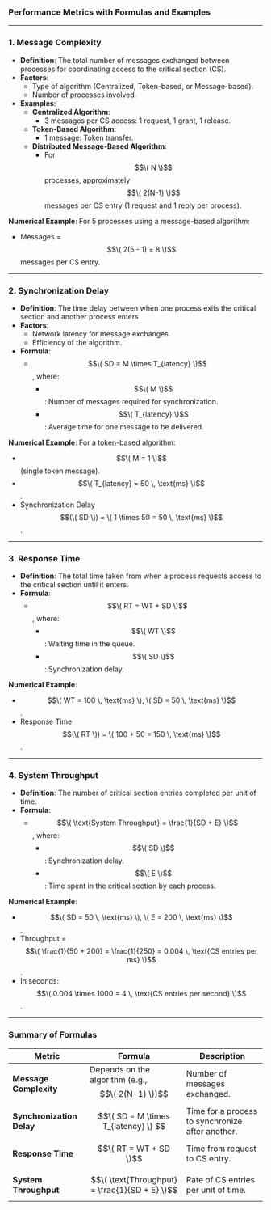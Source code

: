 ### **Performance Metrics with Formulas and Examples**

---

### **1. Message Complexity**
- **Definition**: The total number of messages exchanged between processes for coordinating access to the critical section (CS).
- **Factors**:
   - Type of algorithm (Centralized, Token-based, or Message-based).
   - Number of processes involved.
- **Examples**:
   - **Centralized Algorithm**: 
     - 3 messages per CS access: 1 request, 1 grant, 1 release.
   - **Token-Based Algorithm**:
     - 1 message: Token transfer.
   - **Distributed Message-Based Algorithm**:
     - For $$\( N \)$$ processes, approximately $$\( 2(N-1) \)$$ messages per CS entry (1 request and 1 reply per process).

**Numerical Example**:
For 5 processes using a message-based algorithm:
- Messages = $$\( 2(5 - 1) = 8 \)$$ messages per CS entry.

---

### **2. Synchronization Delay**
- **Definition**: The time delay between when one process exits the critical section and another process enters.
- **Factors**:
   - Network latency for message exchanges.
   - Efficiency of the algorithm.
- **Formula**:
   - $$\( SD = M \times T_{latency} \)$$, where:
     - $$\( M \)$$: Number of messages required for synchronization.
     - $$\( T_{latency} \)$$: Average time for one message to be delivered.

**Numerical Example**:
For a token-based algorithm:
- $$\( M = 1 \)$$ (single token message).
- $$\( T_{latency} = 50 \, \text{ms} \)$$.
- Synchronization Delay $$(\( SD \)) = \( 1 \times 50 = 50 \, \text{ms} \)$$.

---

### **3. Response Time**
- **Definition**: The total time taken from when a process requests access to the critical section until it enters.
- **Formula**:
   - $$\( RT = WT + SD \)$$, where:
     - $$\( WT \)$$: Waiting time in the queue.
     - $$\( SD \)$$: Synchronization delay.

**Numerical Example**:
- $$\( WT = 100 \, \text{ms} \), \( SD = 50 \, \text{ms} \)$$.
- Response Time $$(\( RT \)) = \( 100 + 50 = 150 \, \text{ms} \)$$.

---

### **4. System Throughput**
- **Definition**: The number of critical section entries completed per unit of time.
- **Formula**:
   - $$\( \text{System Throughput} = \frac{1}{SD + E} \)$$, where:
     - $$\( SD \)$$: Synchronization delay.
     - $$\( E \)$$: Time spent in the critical section by each process.

**Numerical Example**:
- $$\( SD = 50 \, \text{ms} \), \( E = 200 \, \text{ms} \)$$.
- Throughput = $$\( \frac{1}{50 + 200} = \frac{1}{250} = 0.004 \, \text{CS entries per ms} \)$$.
- In seconds: $$\( 0.004 \times 1000 = 4 \, \text{CS entries per second} \)$$.

---

### **Summary of Formulas**
| Metric                | Formula                                   | Description                                    |
|-----------------------|-------------------------------------------|------------------------------------------------|
| **Message Complexity**| Depends on the algorithm (e.g., $$\( 2(N-1) \))$$| Number of messages exchanged.                |
| **Synchronization Delay**| $$\( SD = M \times T_{latency} \)   $$       | Time for a process to synchronize after another.|
| **Response Time**      | $$\( RT = WT + SD \)$$                       | Time from request to CS entry.                |
| **System Throughput**  | $$\( \text{Throughput} = \frac{1}{SD + E} \)$$| Rate of CS entries per unit of time.           |
